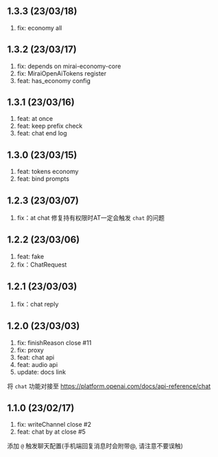 ## 1.3.3 (23/03/18)

1.  fix: economy all

## 1.3.2 (23/03/17)

1.  fix: depends on mirai-economy-core
2.  fix: MiraiOpenAiTokens register
3.  feat: has_economy config

## 1.3.1 (23/03/16)

1.  feat: at once
2.  feat: keep prefix check
3.  feat: chat end log

## 1.3.0 (23/03/15)

1.  feat: tokens economy
2.  feat: bind prompts

## 1.2.3 (23/03/07)

1.  fix：at chat 修复持有权限时AT一定会触发 `chat` 的问题

## 1.2.2 (23/03/06)

1.  feat: fake
2.  fix：ChatRequest

## 1.2.1 (23/03/03)

1.  fix：chat reply

## 1.2.0 (23/03/03)

1.  fix: finishReason close #11
2.  fix: proxy
3.  feat: chat api
4.  feat: audio api
5.  update: docs link

将 `chat` 功能对接至 <https://platform.openai.com/docs/api-reference/chat>

## 1.1.0 (23/02/17)

1.  fix: writeChannel close #2
2.  feat: chat by at close #5

添加 `@` 触发聊天配置(手机端回复消息时会附带@, 请注意不要误触)
